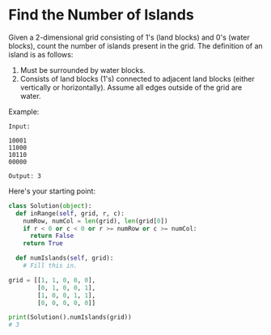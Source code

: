 # Find the Number of Islands

Given a 2-dimensional grid consisting of 1's (land blocks) and 0's (water blocks), count the number of islands present in the grid. The definition of an island is as follows:
1. Must be surrounded by water blocks.
2. Consists of land blocks (1's) connected to adjacent land blocks (either vertically or horizontally).
Assume all edges outside of the grid are water.

Example:

```
Input:

10001
11000
10110
00000

Output: 3
```

Here's your starting point:

```python
class Solution(object):
  def inRange(self, grid, r, c):
    numRow, numCol = len(grid), len(grid[0])
    if r < 0 or c < 0 or r >= numRow or c >= numCol:
      return False
    return True

  def numIslands(self, grid):
    # Fill this in.

grid = [[1, 1, 0, 0, 0],
        [0, 1, 0, 0, 1],
        [1, 0, 0, 1, 1],
        [0, 0, 0, 0, 0]]

print(Solution().numIslands(grid))
# 3
````
